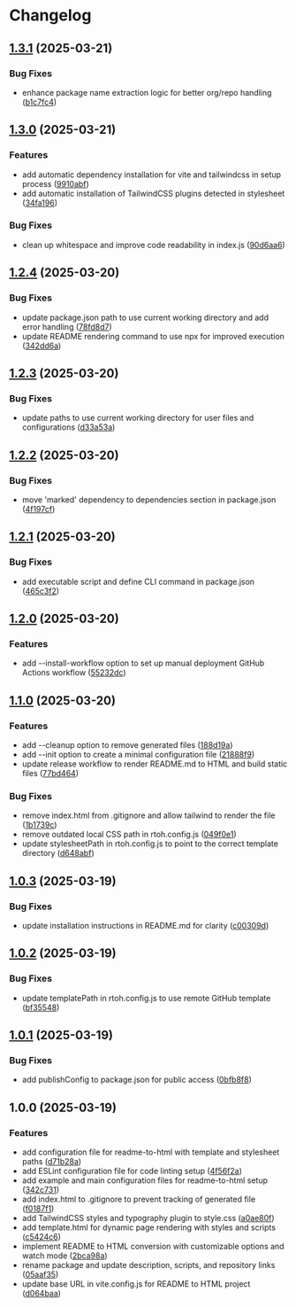 # Changelog

## [1.3.1](https://github.com/rvanbaalen/readme-to-html/compare/readme-to-html-v1.3.0...readme-to-html-v1.3.1) (2025-03-21)


### Bug Fixes

* enhance package name extraction logic for better org/repo handling ([b1c7fc4](https://github.com/rvanbaalen/readme-to-html/commit/b1c7fc4ca5261df4c0d33aaaf9b3b0c388537ed7))

## [1.3.0](https://github.com/rvanbaalen/readme-to-html/compare/readme-to-html-v1.2.4...readme-to-html-v1.3.0) (2025-03-21)


### Features

* add automatic dependency installation for vite and tailwindcss in setup process ([9910abf](https://github.com/rvanbaalen/readme-to-html/commit/9910abfd299d2f6780c2ab87776cf2ed20f2f53b))
* add automatic installation of TailwindCSS plugins detected in stylesheet ([34fa196](https://github.com/rvanbaalen/readme-to-html/commit/34fa196cf782e8d56fd1f729b26d39cd4010a130))


### Bug Fixes

* clean up whitespace and improve code readability in index.js ([90d6aa6](https://github.com/rvanbaalen/readme-to-html/commit/90d6aa6ad4a51a75e02fde8f2b60cc844cb10cc8))

## [1.2.4](https://github.com/rvanbaalen/readme-to-html/compare/readme-to-html-v1.2.3...readme-to-html-v1.2.4) (2025-03-20)


### Bug Fixes

* update package.json path to use current working directory and add error handling ([78fd8d7](https://github.com/rvanbaalen/readme-to-html/commit/78fd8d74e1bd68185452414acfc52dadf3f3d7fb))
* update README rendering command to use npx for improved execution ([342dd6a](https://github.com/rvanbaalen/readme-to-html/commit/342dd6a985d7c5e7ee6b321f2f83567d2f6176c6))

## [1.2.3](https://github.com/rvanbaalen/readme-to-html/compare/readme-to-html-v1.2.2...readme-to-html-v1.2.3) (2025-03-20)


### Bug Fixes

* update paths to use current working directory for user files and configurations ([d33a53a](https://github.com/rvanbaalen/readme-to-html/commit/d33a53af5dacc641eb1d694b290641ea3b03d6f4))

## [1.2.2](https://github.com/rvanbaalen/readme-to-html/compare/readme-to-html-v1.2.1...readme-to-html-v1.2.2) (2025-03-20)


### Bug Fixes

* move 'marked' dependency to dependencies section in package.json ([4f197cf](https://github.com/rvanbaalen/readme-to-html/commit/4f197cf948bc7d330039f2124ac29736b7ec53cf))

## [1.2.1](https://github.com/rvanbaalen/readme-to-html/compare/readme-to-html-v1.2.0...readme-to-html-v1.2.1) (2025-03-20)


### Bug Fixes

* add executable script and define CLI command in package.json ([465c3f2](https://github.com/rvanbaalen/readme-to-html/commit/465c3f24527bc729de04b30667a7da57cd140a8a))

## [1.2.0](https://github.com/rvanbaalen/readme-to-html/compare/readme-to-html-v1.1.0...readme-to-html-v1.2.0) (2025-03-20)


### Features

* add --install-workflow option to set up manual deployment GitHub Actions workflow ([55232dc](https://github.com/rvanbaalen/readme-to-html/commit/55232dc2c03725385973a87d64520d6a60b83729))

## [1.1.0](https://github.com/rvanbaalen/readme-to-html/compare/readme-to-html-v1.0.3...readme-to-html-v1.1.0) (2025-03-20)


### Features

* add --cleanup option to remove generated files ([188d19a](https://github.com/rvanbaalen/readme-to-html/commit/188d19a3d3aa65fafaf5bea09729956930c41574))
* add --init option to create a minimal configuration file ([21888f9](https://github.com/rvanbaalen/readme-to-html/commit/21888f9595d8d991040fe6dce85b346da2a8b8a2))
* update release workflow to render README.md to HTML and build static files ([77bd464](https://github.com/rvanbaalen/readme-to-html/commit/77bd4646d2b1105d68f53a80740588453992274d))


### Bug Fixes

* remove index.html from .gitignore and allow tailwind to render the file ([1b1739c](https://github.com/rvanbaalen/readme-to-html/commit/1b1739ca7e76ac3084739ac7046845f1d6bbef3d))
* remove outdated local CSS path in rtoh.config.js ([049f0e1](https://github.com/rvanbaalen/readme-to-html/commit/049f0e133ee8139163537085416c43bdb2fdf4e6))
* update stylesheetPath in rtoh.config.js to point to the correct template directory ([d648abf](https://github.com/rvanbaalen/readme-to-html/commit/d648abf2e33204cfbb56f679fb0072893ae1346f))

## [1.0.3](https://github.com/rvanbaalen/readme-to-html/compare/readme-to-html-v1.0.2...readme-to-html-v1.0.3) (2025-03-19)


### Bug Fixes

* update installation instructions in README.md for clarity ([c00309d](https://github.com/rvanbaalen/readme-to-html/commit/c00309dbc7695dd937015c3e84287864cd9c14e6))

## [1.0.2](https://github.com/rvanbaalen/readme-to-html/compare/readme-to-html-v1.0.1...readme-to-html-v1.0.2) (2025-03-19)


### Bug Fixes

* update templatePath in rtoh.config.js to use remote GitHub template ([bf35548](https://github.com/rvanbaalen/readme-to-html/commit/bf35548b83a1d36dffab42eac305cc21cd487fdc))

## [1.0.1](https://github.com/rvanbaalen/readme-to-html/compare/readme-to-html-v1.0.0...readme-to-html-v1.0.1) (2025-03-19)


### Bug Fixes

* add publishConfig to package.json for public access ([0bfb8f8](https://github.com/rvanbaalen/readme-to-html/commit/0bfb8f8910ec269c126d5b29e566f061f200eb12))

## 1.0.0 (2025-03-19)


### Features

* add configuration file for readme-to-html with template and stylesheet paths ([d71b28a](https://github.com/rvanbaalen/readme-to-html/commit/d71b28a563adcc20145b76cf94cf00876424e7cd))
* add ESLint configuration file for code linting setup ([4f56f2a](https://github.com/rvanbaalen/readme-to-html/commit/4f56f2ab230ef9bae3bfe5c439cfc451b2bab2bd))
* add example and main configuration files for readme-to-html setup ([342c731](https://github.com/rvanbaalen/readme-to-html/commit/342c7318dd10d8a2ec930b50cf7686b0d1dba440))
* add index.html to .gitignore to prevent tracking of generated file ([f0187f1](https://github.com/rvanbaalen/readme-to-html/commit/f0187f14cc8281a477ec02d4c6b716973ec99022))
* add TailwindCSS styles and typography plugin to style.css ([a0ae80f](https://github.com/rvanbaalen/readme-to-html/commit/a0ae80f39fe6ba94f7f6cac574fc77cd17eef86e))
* add template.html for dynamic page rendering with styles and scripts ([c5424c6](https://github.com/rvanbaalen/readme-to-html/commit/c5424c6993a323e085b619380645f6cbe2ee2233))
* implement README to HTML conversion with customizable options and watch mode ([2bca98a](https://github.com/rvanbaalen/readme-to-html/commit/2bca98abebdcce203220825f903c50691a5c17c1))
* rename package and update description, scripts, and repository links ([05aaf35](https://github.com/rvanbaalen/readme-to-html/commit/05aaf3586fe413a6b241e3dd9c5effed7ad56325))
* update base URL in vite.config.js for README to HTML project ([d064baa](https://github.com/rvanbaalen/readme-to-html/commit/d064baae806fe50f91692ca806ce37eeb146f851))
